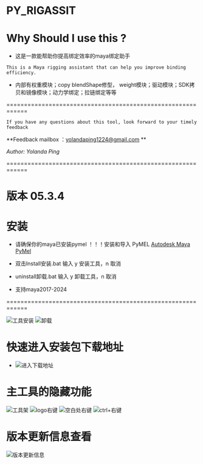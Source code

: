 # PY_RIGASSIT 
Why Should I use this ?
=======================
* 这是一款能帮助你提高绑定效率的maya绑定助手
 
``This is a Maya rigging assistant that can help you improve binding efficiency.``

* 内部有权重模块；copy blendShape修型， weight模块；驱动模块；SDK拷贝和镜像模块；动力学绑定；拉链绑定等等

============================================================

``If you have any questions about this tool, look forward to your timely feedback``

**Feedback mailbox ：yolandaping1224@gmail.com **

*Author: Yolanda Ping*

============================================================

# 版本 05.3.4


# 安装
* 请确保你的maya已安装pymel ！！！安装和导入 PyMEL [Autodesk Maya PyMel](https://help.autodesk.com/view/MAYAUL/2022/CHS/?guid=GUID-2AA5EFCE-53B1-46A0-8E43-4CD0B2C72FB4)
  
* 双击Install安装.bat 输入 y 安装工具，n 取消

* uninstall卸载.bat 输入 y 卸载工具，n 取消
* 支持maya2017-2024

============================================================

![工具安装](https://github.com/user-attachments/assets/2b55c755-48bb-458d-88ba-dea12f37b45d)
![卸载](https://github.com/user-attachments/assets/cece5589-fdce-4285-a86f-fed28c0d9984)


# 快速进入安装包下载地址
* ![进入下载地址](https://github.com/user-attachments/assets/f6dfb8ec-c322-4992-bbd5-a523d5dfd8c0)

# 主工具的隐藏功能
![工具架](https://github.com/user-attachments/assets/b888bb5c-d877-4976-9728-ae60bd659bc6)
![logo右键](https://github.com/user-attachments/assets/79b67d92-8a3c-4992-b965-b5fe1418894e)
![空白处右键](https://github.com/user-attachments/assets/9a8b5a35-f389-4994-aa3e-d59921c32f97)
![ctrl+右键](https://github.com/user-attachments/assets/2c4b5c32-8102-4f91-ae49-00af2570f861)

# 版本更新信息查看
![版本更新信息](https://github.com/user-attachments/assets/62ca6061-4d60-4ec0-a4e0-1a383aa4ff95)
